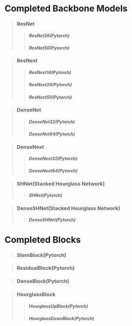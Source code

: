 # Completed Backbone Models
> ### ResNet
>   > ##### ResNet26(Pytorch)
>   > ##### ResNet50(Pytorch)

> ### ResNext
>   > ##### ResNext14(Pytorch)
>   > ##### ResNext26(Pytorch)
>   > ##### ResNext50(Pytorch)

> ### DenseNet
>   > ##### DenseNet32(Pytorch)
>   > ##### DenseNet64(Pytorch)

> ### DenseNext
>   > ##### DenseNext32(Pytorch)
>   > ##### DenseNext64(Pytorch)

> ### SHNet(Stacked Hourglass Network)
>   >   ##### SHNet(Pytorch)

> ### DenseSHNet(Stacked Hourglass Network)
>   >   ##### DenseSHNet(Pytorch)

# Completed Blocks
> ### StemBlock(Pytorch)

> ### ResidualBlock(Pytorch)

> ### DenseBlock(Pytorch)

> ### HourglassBlock
>   > ##### HourglassUpBlock(Pytorch)
>   > ##### HourglassDownBlock(Pytorch)